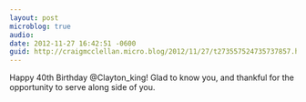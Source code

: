 ```yaml
---
layout: post
microblog: true
audio: 
date: 2012-11-27 16:42:51 -0600
guid: http://craigmcclellan.micro.blog/2012/11/27/t273557524735737857.html
---
```

Happy 40th Birthday @Clayton_king! Glad to know you, and thankful for the opportunity to serve along side of you.
